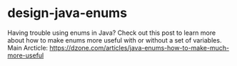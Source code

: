 # design-java-enums
Having trouble using enums in Java? Check out this post to learn more about how to make enums more useful with or without a set of variables.
Main Arcticle: https://dzone.com/articles/java-enums-how-to-make-much-more-useful
